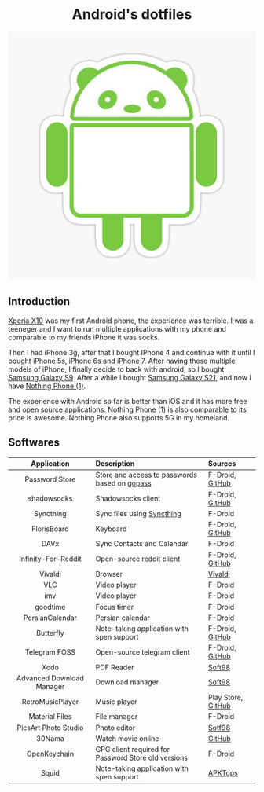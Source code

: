 <h1 align="center">Android's dotfiles</h1>

<p align="center">
    <img src="./banner.jpg">
</p>

## Introduction

[Xperia X10](https://en.wikipedia.org/wiki/Sony_Ericsson_Xperia_X10) was my first Android phone, the experience was terrible.
I was a teeneger and I want to run multiple applications with my phone and comparable to my friends iPhone it was socks.

Then I had iPhone 3g, after that I bought IPhone 4 and continue with it until I bought iPhone 5s, iPhone 6s and iPhone 7.
After having these multiple models of iPhone, I finally decide to back with android, so I bought [Samsung Galaxy S9](https://en.wikipedia.org/wiki/Samsung_Galaxy_S9).
After a while I bought [Samsung Galaxy S21](https://en.wikipedia.org/wiki/Samsung_Galaxy_S21), and now I have [Nothing Phone (1)](https://en.wikipedia.org/wiki/Nothing_Phone_1).

The experience with Android so far is better than iOS and it has more free and open source applications.
Nothing Phone (1) is also comparable to its price is awesome. Nothing Phone also supports 5G in my homeland.

## Softwares

|        Application        | Description                                                                   | Sources                                                                             |
| :-----------------------: | :---------------------------------------------------------------------------- | :---------------------------------------------------------------------------------- |
|      Password Store       | Store and access to passwords based on [gopass](https://github.com/gopasspw/) | F-Droid, [GitHub](https://github.com/android-password-store/Android-Password-Store) |
|        shadowsocks        | Shadowsocks client                                                            | F-Droid, [GitHub](https://github.com/shadowsocks/shadowsocks-android)               |
|         Syncthing         | Sync files using [Syncthing](https://github.com/syncthing)                    | F-Droid                                                                             |
|        FlorisBoard        | Keyboard                                                                      | F-Droid, [GitHub](https://github.com/florisboard/florisboard)                       |
|           DAVx            | Sync Contacts and Calendar                                                    | F-Droid                                                                             |
|    Infinity-For-Reddit    | Open-source reddit client                                                     | F-Droid, [GitHub](https://github.com/Docile-Alligator/Infinity-For-Reddit)          |
|          Vivaldi          | Browser                                                                       | [Vivaldi](https://vivaldi.com/android)                                              |
|            VLC            | Video player                                                                  | F-Droid                                                                             |
|            imv            | Video player                                                                  | F-Droid                                                                             |
|         goodtime          | Focus timer                                                                   | F-Droid                                                                             |
|      PersianCalendar      | Persian calendar                                                              | F-Droid                                                                             |
|         Butterfly         | Note-taking application with spen support                                     | F-Droid, [GitHub](https://github.com/LinwoodCloud/Butterfly)                        |
|       Telegram FOSS       | Open-source telegram client                                                   | F-Droid, [GitHub](https://github.com/Telegram-FOSS-Team/Telegram-FOSS)              |
|           Xodo            | PDF Reader                                                                    | [Soft98](https://soft98.ir/android/office-adnroid/15855-xodo-pdf.html)              |
| Advanced Download Manager | Download manager                                                              | [Soft98](https://soft98.ir/android/internet-app/3949-adm-dll-android.html)          |
|     RetroMusicPlayer      | Music player                                                                  | Play Store, [GitHub](https://github.com/RetroMusicPlayer/RetroMusicPlayer)          |
|      Material Files       | File manager                                                                  | F-Droid                                                                             |
|   PicsArt Photo Studio    | Photo editor                                                                  | [Sotf98](https://soft98.ir/14121-PicsArt-Photo-Studio.html)                         |
|          30Nama           | Watch movie online                                                            | [GitHub](https://github.com/Mr30nama/30nama-Android)                                |
|       OpenKeychain        | GPG client required for Password Store old versions                           | F-Droid                                                                             |
|           Squid           | Note-taking application with spen support                                     | [APKTops](https://www.apktops.ir/app/squid-premium-formerly-squid/)                 |
